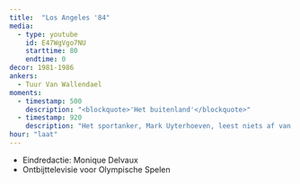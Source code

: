 ```yaml
---
title:  "Los Angeles '84"
media:
  - type: youtube
    id: E47WgVgo7NU
    starttime: 80
    endtime: 0
decor: 1981-1986
ankers:
  - Tuur Van Wallendael
moments:
  - timestamp: 500
    description: "<blockquote>'Het buitenland'</blockquote>"
  - timestamp: 920
    description: "Het sportanker, Mark Uyterhoeven, leest niets af van de autocue maar alle teksten vanop papier."
hour: "laat"
---
```


* Eindredactie: Monique Delvaux
* Ontbijttelevisie voor Olympische Spelen
